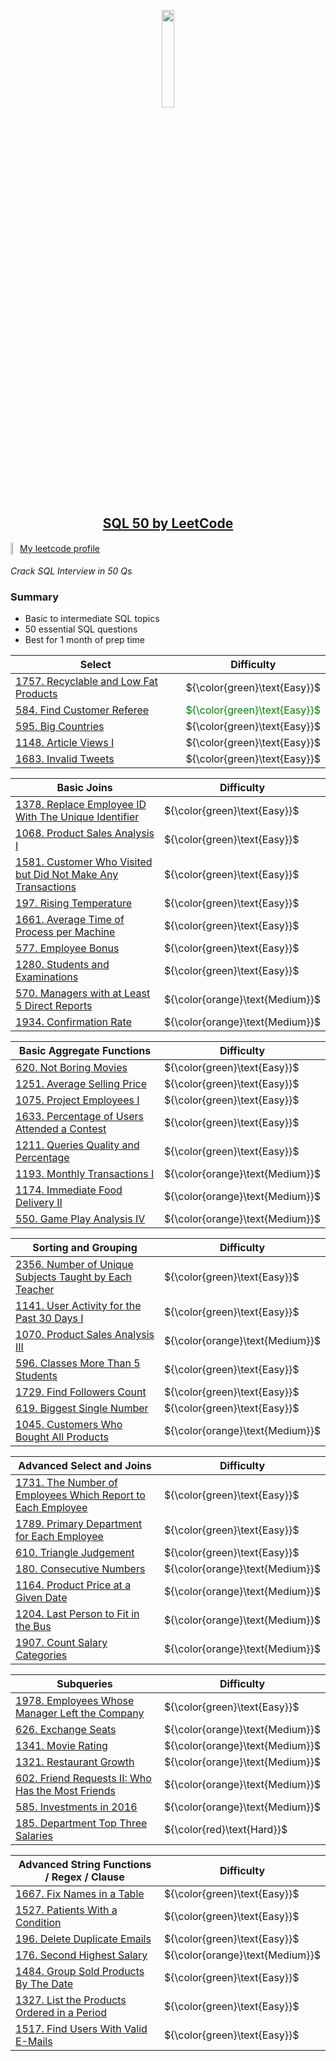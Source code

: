 <p align="center">
  <img src="https://assets.leetcode.com/static_assets/others/Top_SQL_50_static_cover_picture.png" alt="" width="20%">
</p>
<h2 align="center">
  <a href="https://leetcode.com/studyplan/top-sql-50/">SQL 50 by LeetCode</a>
</h2>
<div style="display:flex; align-items:center;" >
  <img src="https://user-images.githubusercontent.com/63964149/152531278-5e01909d-0c2e-412a-8acc-4a06863c244d.png" width="3%"/>
  <a href="https://leetcode.com/u/g-filipe/">My leetcode profile</a>
</div>
<br>
<i>Crack SQL Interview in 50 Qs</i> <br>

<h3>Summary</h3>
<ul>
  <li>Basic to intermediate SQL topics</li>
  <li>50 essential SQL questions</li>
  <li>Best for 1 month of prep time</li>
</ul>

<table>
  <thead>
    <tr>
      <th>Select</th>
      <th>Difficulty</th>
    </tr>
  </thead>
  <tbody>
    <tr>
      <td>
        <a href="https://github.com/g-filipe/leetcode_sql_50/tree/main/select/1757_Recyclable_and_Low_Fat_Products">1757. Recyclable and Low Fat Products</a>
      </td>
      <td>${\color{green}\text{Easy}}$</td>
    </tr>
    <tr>
      <td>
        <a href="https://github.com/g-filipe/leetcode_sql_50/tree/main/select/584_Find_Customer_Referee">584. Find Customer Referee</a>
      </td>
      <td ><span style="color: green;">${\color{green}\text{Easy}}$</span></td>
    </tr>
    <tr>
      <td>
        <a href="https://github.com/g-filipe/leetcode_sql_50/tree/main/select/595_Big_Countries">595. Big Countries</a>
      </td>
      <td>${\color{green}\text{Easy}}$</td>
    </tr>
    <tr>
      <td>
        <a href="https://github.com/g-filipe/leetcode_sql_50/tree/main/select/1148_Article_Views_I">1148. Article Views I</a>
      </td>
      <td>${\color{green}\text{Easy}}$</td>
    </tr>
    <tr>
      <td>
        <a href="https://github.com/g-filipe/leetcode_sql_50/tree/main/select/1683_Invalid_Tweets">1683. Invalid Tweets</a>
      </td>
      <td>${\color{green}\text{Easy}}$</td>
    </tr>
  </tbody>
</table>

<table>
  <thead>
    <tr>
      <th>Basic Joins</th>
      <th>Difficulty</th>
    </tr>
  </thead>
  <tbody>
    <tr>
      <td>
        <a href="https://github.com/g-filipe/leetcode_sql_50/tree/main/basic_joins/1378_Replace_Employee_ID_With_The_Unique_Identifier">1378. Replace Employee ID With The Unique Identifier</a>
      </td>
      <td>${\color{green}\text{Easy}}$</td>
    </tr>
    <tr>
      <td>
        <a href="https://github.com/g-filipe/leetcode_sql_50/tree/main/basic_joins/1068_Product_Sales_Analysis_I">1068. Product Sales Analysis I</a>
      </td>
      <td>${\color{green}\text{Easy}}$</td>
    </tr>
    <tr>
      <td>
        <a href="https://github.com/g-filipe/leetcode_sql_50/tree/main/basic_joins/1581_Customer_Who_Visited_but_Did_Not_Make_Any_Transactions">1581. Customer Who Visited but Did Not Make Any Transactions</a>
      </td>
      <td>${\color{green}\text{Easy}}$</td>
    </tr>
    <tr>
      <td>
        <a href="https://github.com/g-filipe/leetcode_sql_50/tree/main/basic_joins/197_Rising_Temperature">197. Rising Temperature</a>
      </td>
      <td>${\color{green}\text{Easy}}$</td>
    </tr>
    <tr>
      <td>
        <a href="https://github.com/g-filipe/leetcode_sql_50/tree/main/basic_joins/1661_Average_Time_of_Process_per_Machine">1661. Average Time of Process per Machine</a>
      </td>
      <td>${\color{green}\text{Easy}}$</td>
    </tr>
    <tr>
      <td>
        <a href="https://github.com/g-filipe/leetcode_sql_50/tree/main/basic_joins/577_Employee_Bonus">577. Employee Bonus</a>
      </td>
      <td>${\color{green}\text{Easy}}$</td>
    </tr>
    <tr>
      <td>
        <a href="https://github.com/g-filipe/leetcode_sql_50/tree/main/basic_joins/1280_Students_and_Examinations">1280. Students and Examinations</a>
      </td>
      <td>${\color{green}\text{Easy}}$</td>
    </tr>
    <tr>
      <td>
        <a href="https://github.com/g-filipe/leetcode_sql_50/tree/main/basic_joins/570_Managers_with_at_Least_5_Direct_Reports">570. Managers with at Least 5 Direct Reports</a>
      </td>
      <td>${\color{orange}\text{Medium}}$</td>
    </tr>
    <tr>
      <td>
        <a href="https://github.com/g-filipe/leetcode_sql_50/tree/main/basic_joins/1934_Confirmation_Rate">1934. Confirmation Rate</a>
      </td>
      <td>${\color{orange}\text{Medium}}$</td>
    </tr>
  </tbody>
</table>

<table>
  <thead>
    <tr>
      <th>Basic Aggregate Functions</th>
      <th>Difficulty</th>
    </tr>
  </thead>
  <tbody>
    <tr>
      <td>
        <a href="https://github.com/g-filipe/leetcode_sql_50/tree/main/basic_aggregate_functions/620_Not_Boring_Movies">620. Not Boring Movies</a>
      </td>
      <td>${\color{green}\text{Easy}}$</td>
    </tr>
    <tr>
      <td>
        <a href="https://github.com/g-filipe/leetcode_sql_50/tree/main/basic_aggregate_functions/1251_Average_Selling_Price">1251. Average Selling Price</a>
      </td>
      <td>${\color{green}\text{Easy}}$</td>
    </tr>
    <tr>
      <td>
        <a href="https://github.com/g-filipe/leetcode_sql_50/tree/main/basic_aggregate_functions/1075_Project_Employees_I">1075. Project Employees I</a>
      </td>
      <td>${\color{green}\text{Easy}}$</td>
    </tr>
    <tr>
      <td>
        <a href="https://github.com/g-filipe/leetcode_sql_50/tree/main/basic_aggregate_functions/1633_Percentage_of_Users_Attended_a_Contest">1633. Percentage of Users Attended a Contest</a>
      </td>
      <td>${\color{green}\text{Easy}}$</td>
    </tr>
    <tr>
      <td>
        <a href="https://github.com/g-filipe/leetcode_sql_50/tree/main/basic_aggregate_functions/1211_Queries_Quality_and_Percentage">1211. Queries Quality and Percentage</a>
      </td>
      <td>${\color{green}\text{Easy}}$</td>
    </tr>
    <tr>
      <td>
        <a href="https://github.com/g-filipe/leetcode_sql_50/tree/main/basic_aggregate_functions/1193_Monthly_Transactions_I">1193. Monthly Transactions I</a>
      </td>
      <td>${\color{orange}\text{Medium}}$</td>
    </tr>
    <tr>
      <td>
        <a href="https://github.com/g-filipe/leetcode_sql_50/tree/main/basic_aggregate_functions/1174_Immediate_Food_Delivery_II">1174. Immediate Food Delivery II</a>
      </td>
      <td>${\color{orange}\text{Medium}}$</td>
    </tr>
    <tr>
      <td>
        <a href="https://github.com/g-filipe/leetcode_sql_50/tree/main/basic_aggregate_functions/550_Game_Play_Analysis_IV">550. Game Play Analysis IV</a>
      </td>
      <td>${\color{orange}\text{Medium}}$</td>
    </tr>
  </tbody>
</table>


<table>
  <thead>
    <tr>
      <th>Sorting and Grouping</th>
      <th>Difficulty</th>
    </tr>
  </thead>
  <tbody>
    <tr>
      <td>
        <a href="https://github.com/g-filipe/leetcode_sql_50/tree/main/sorting_and_grouping/2356_Number_of_Unique_Subjects_Taught_by_Each_Teacher">2356. Number of Unique Subjects Taught by Each Teacher</a>
      </td>
      <td>${\color{green}\text{Easy}}$</td>
    </tr>
    <tr>
      <td>
        <a href="https://github.com/g-filipe/leetcode_sql_50/tree/main/sorting_and_grouping/1141_User_Activity_for_the_Past_30_Days_I">1141. User Activity for the Past 30 Days I</a>
      </td>
      <td>${\color{green}\text{Easy}}$</td>
    </tr>
    <tr>
      <td>
        <a href="https://github.com/g-filipe/leetcode_sql_50/tree/main/sorting_and_grouping/1070_Product_Sales_Analysis_III">1070. Product Sales Analysis III</a>
      </td>
      <td>${\color{orange}\text{Medium}}$</td>
    </tr>
    <tr>
      <td>
        <a href="https://github.com/g-filipe/leetcode_sql_50/tree/main/sorting_and_grouping/596_Classes_More_Than_5_Students">596. Classes More Than 5 Students</a>
      </td>
      <td>${\color{green}\text{Easy}}$</td>
    </tr>
    <tr>
      <td>
        <a href="https://github.com/g-filipe/leetcode_sql_50/tree/main/sorting_and_grouping/1729_Find_Followers_Count">1729. Find Followers Count</a>
      </td>
      <td>${\color{green}\text{Easy}}$</td>
    </tr>
    <tr>
      <td>
        <a href="https://github.com/g-filipe/leetcode_sql_50/tree/main/sorting_and_grouping/619_Biggest_Single_Number">619. Biggest Single Number</a>
      </td>
      <td>${\color{green}\text{Easy}}$</td>
    </tr>
    <tr>
      <td>
        <a href="https://github.com/g-filipe/leetcode_sql_50/tree/main/sorting_and_grouping/1045_Customers_Who_Bought_All_Products">1045. Customers Who Bought All Products</a>
      </td>
      <td>${\color{orange}\text{Medium}}$</td>
    </tr>
  </tbody>
</table>

<table>
  <thead>
    <tr>
      <th>Advanced Select and Joins</th>
      <th>Difficulty</th>
    </tr>
  </thead>
  <tbody>
    <tr>
      <td>
        <a href="https://github.com/g-filipe/leetcode_sql_50/tree/main/advanced_select_and_joins/1731_The_Number_of_Employees_Which_Report_to_Each_Employee">1731. The Number of Employees Which Report to Each Employee</a>
      </td>
      <td>${\color{green}\text{Easy}}$</td>
    </tr>
    <tr>
      <td>
        <a href="https://github.com/g-filipe/leetcode_sql_50/tree/main/advanced_select_and_joins/1789_Primary_Department_for_Each_Employee">1789. Primary Department for Each Employee</a>
      </td>
      <td>${\color{green}\text{Easy}}$</td>
    </tr>
    <tr>
      <td>
        <a href="https://github.com/g-filipe/leetcode_sql_50/tree/main/advanced_select_and_joins/610_Triangle_Judgement">610. Triangle Judgement</a>
      </td>
      <td>${\color{green}\text{Easy}}$</td>
    </tr>
    <tr>
      <td>
        <a href="https://github.com/g-filipe/leetcode_sql_50/tree/main/advanced_select_and_joins/180_Consecutive_Numbers">180. Consecutive Numbers</a>
      </td>
      <td>${\color{orange}\text{Medium}}$</td>
    </tr>
    <tr>
      <td>
        <a href="https://github.com/g-filipe/leetcode_sql_50/tree/main/advanced_select_and_joins/1164_Product_Price_at_a_Given_Date">1164. Product Price at a Given Date</a>
      </td>
      <td>${\color{orange}\text{Medium}}$</td>
    </tr>
    <tr>
      <td>
        <a href="https://github.com/g-filipe/leetcode_sql_50/tree/main/advanced_select_and_joins/1204_Last_Person_to_Fit_in_the_Bus">1204. Last Person to Fit in the Bus</a>
      </td>
      <td>${\color{orange}\text{Medium}}$</td>
    </tr>
    <tr>
      <td>
        <a href="https://github.com/g-filipe/leetcode_sql_50/tree/main/advanced_select_and_joins/1907_Count_Salary_Categories">1907. Count Salary Categories</a>
      </td>
      <td>${\color{orange}\text{Medium}}$</td>
    </tr>
  </tbody>
</table>

<table>
  <thead>
    <tr>
      <th>Subqueries</th>
      <th>Difficulty</th>
    </tr>
  </thead>
  <tbody>
    <tr>
      <td>
        <a href="https://github.com/g-filipe/leetcode_sql_50/tree/main/subqueries/1978_Employees_Whose_Manager_Left_the_Company">1978. Employees Whose Manager Left the Company</a>
      </td>
      <td>${\color{green}\text{Easy}}$</td>
    </tr>
    <tr>
      <td>
        <a href="https://github.com/g-filipe/leetcode_sql_50/tree/main/subqueries/626_Exchange_Seats">626. Exchange Seats</a>
      </td>
      <td>${\color{orange}\text{Medium}}$</td>
    </tr>
    <tr>
      <td>
        <a href="https://github.com/g-filipe/leetcode_sql_50/tree/main/subqueries/1341_Movie_Rating">1341. Movie Rating</a>
      </td>
      <td>${\color{orange}\text{Medium}}$</td>
    </tr>
    <tr>
      <td>
        <a href="https://github.com/g-filipe/leetcode_sql_50/tree/main/subqueries/1321_Restaurant_Growth">1321. Restaurant Growth</a>
      </td>
      <td>${\color{orange}\text{Medium}}$</td>
    </tr>
    <tr>
      <td>
        <a href="https://github.com/g-filipe/leetcode_sql_50/tree/main/subqueries/602_Friend_Requests_II_Who_Has_the_Most_Friends">602. Friend Requests II: Who Has the Most Friends</a>
      </td>
      <td>${\color{orange}\text{Medium}}$</td>
    </tr>
    <tr>
      <td>
        <a href="https://github.com/g-filipe/leetcode_sql_50/tree/main/subqueries/585_Investments_in_2016">585. Investments in 2016</a>
      </td>
      <td>${\color{orange}\text{Medium}}$</td>
    </tr>
    <tr>
      <td>
        <a href="https://github.com/g-filipe/leetcode_sql_50/tree/main/subqueries/185_Department_Top_Three_Salaries">185. Department Top Three Salaries</a>
      </td>
      <td>${\color{red}\text{Hard}}$</td>
    </tr>
  </tbody>
</table>

<table>
  <thead>
    <tr>
      <th>Advanced String Functions / Regex / Clause</th>
      <th>Difficulty</th>
    </tr>
  </thead>
  <tbody>
    <tr>
      <td>
        <a href="https://github.com/g-filipe/leetcode_sql_50/tree/main/advanced_string_functions_regex_clause/1667_Fix_Names_in_a_Table">1667. Fix Names in a Table</a>
      </td>
      <td>${\color{green}\text{Easy}}$</td>
    </tr>
    <tr>
      <td>
        <a href="https://github.com/g-filipe/leetcode_sql_50/tree/main/advanced_string_functions_regex_clause/1527_Patients_With_a_Condition">1527. Patients With a Condition</a>
      </td>
      <td>${\color{green}\text{Easy}}$</td>
    </tr>
    <tr>
      <td>
        <a href="https://github.com/g-filipe/leetcode_sql_50/tree/main/advanced_string_functions_regex_clause/196_Delete_Duplicate_Emails">196. Delete Duplicate Emails</a>
      </td>
      <td>${\color{green}\text{Easy}}$</td>
    </tr>
    <tr>
      <td>
        <a href="https://github.com/g-filipe/leetcode_sql_50/tree/main/advanced_string_functions_regex_clause/176_Second_Highest_Salary">176. Second Highest Salary</a>
      </td>
      <td>${\color{orange}\text{Medium}}$</td>
    </tr>
    <tr>
      <td>
        <a href="https://github.com/g-filipe/leetcode_sql_50/tree/main/advanced_string_functions_regex_clause/1484_Group_Sold_Products_By_The_Date">1484. Group Sold Products By The Date</a>
      </td>
      <td>${\color{green}\text{Easy}}$</td>
    </tr>
    <tr>
      <td>
        <a href="https://github.com/g-filipe/leetcode_sql_50/tree/main/advanced_string_functions_regex_clause/1327_List_the_Products_Ordered_in_a_Period">1327. List the Products Ordered in a Period</a>
      </td>
      <td>${\color{green}\text{Easy}}$</td>
    </tr>
    <tr>
      <td>
        <a href="https://github.com/g-filipe/leetcode_sql_50/tree/main/advanced_string_functions_regex_clause/1517_Find_Users_With_Valid_Emails">1517. Find Users With Valid E-Mails</a>
      </td>
      <td>${\color{green}\text{Easy}}$</td>
    </tr>
  </tbody>
</table>







